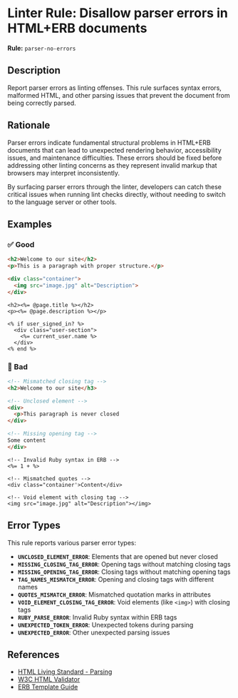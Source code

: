 # Linter Rule: Disallow parser errors in HTML+ERB documents

**Rule:** `parser-no-errors`

## Description

Report parser errors as linting offenses. This rule surfaces syntax errors, malformed HTML, and other parsing issues that prevent the document from being correctly parsed.

## Rationale

Parser errors indicate fundamental structural problems in HTML+ERB documents that can lead to unexpected rendering behavior, accessibility issues, and maintenance difficulties. These errors should be fixed before addressing other linting concerns as they represent invalid markup that browsers may interpret inconsistently.

By surfacing parser errors through the linter, developers can catch these critical issues when running lint checks directly, without needing to switch to the language server or other tools.

## Examples

### ✅ Good

```html
<h2>Welcome to our site</h2>
<p>This is a paragraph with proper structure.</p>

<div class="container">
  <img src="image.jpg" alt="Description">
</div>
```

```erb
<h2><%= @page.title %></h2>
<p><%= @page.description %></p>

<% if user_signed_in? %>
  <div class="user-section">
    <%= current_user.name %>
  </div>
<% end %>
```

### 🚫 Bad

```html
<!-- Mismatched closing tag -->
<h2>Welcome to our site</h3>

<!-- Unclosed element -->
<div>
  <p>This paragraph is never closed
</div>

<!-- Missing opening tag -->
Some content
</div>
```

```erb
<!-- Invalid Ruby syntax in ERB -->
<%= 1 + %>

<!-- Mismatched quotes -->
<div class="container'>Content</div>

<!-- Void element with closing tag -->
<img src="image.jpg" alt="Description"></img>
```

## Error Types

This rule reports various parser error types:

- **`UNCLOSED_ELEMENT_ERROR`**: Elements that are opened but never closed
- **`MISSING_CLOSING_TAG_ERROR`**: Opening tags without matching closing tags
- **`MISSING_OPENING_TAG_ERROR`**: Closing tags without matching opening tags
- **`TAG_NAMES_MISMATCH_ERROR`**: Opening and closing tags with different names
- **`QUOTES_MISMATCH_ERROR`**: Mismatched quotation marks in attributes
- **`VOID_ELEMENT_CLOSING_TAG_ERROR`**: Void elements (like `<img>`) with closing tags
- **`RUBY_PARSE_ERROR`**: Invalid Ruby syntax within ERB tags
- **`UNEXPECTED_TOKEN_ERROR`**: Unexpected tokens during parsing
- **`UNEXPECTED_ERROR`**: Other unexpected parsing issues

## References

* [HTML Living Standard - Parsing](https://html.spec.whatwg.org/multipage/parsing.html)
* [W3C HTML Validator](https://validator.w3.org/)
* [ERB Template Guide](https://guides.rubyonrails.org/layouts_and_rendering.html)
